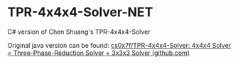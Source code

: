 # TPR-4x4x4-Solver-NET

 C# version of Chen Shuang's TPR-4x4x4-Solver

Original java version can be found: [cs0x7f/TPR-4x4x4-Solver: 4x4x4 Solver = Three-Phase-Reduction Solver + 3x3x3 Solver (github.com)](https://github.com/cs0x7f/TPR-4x4x4-Solver)
